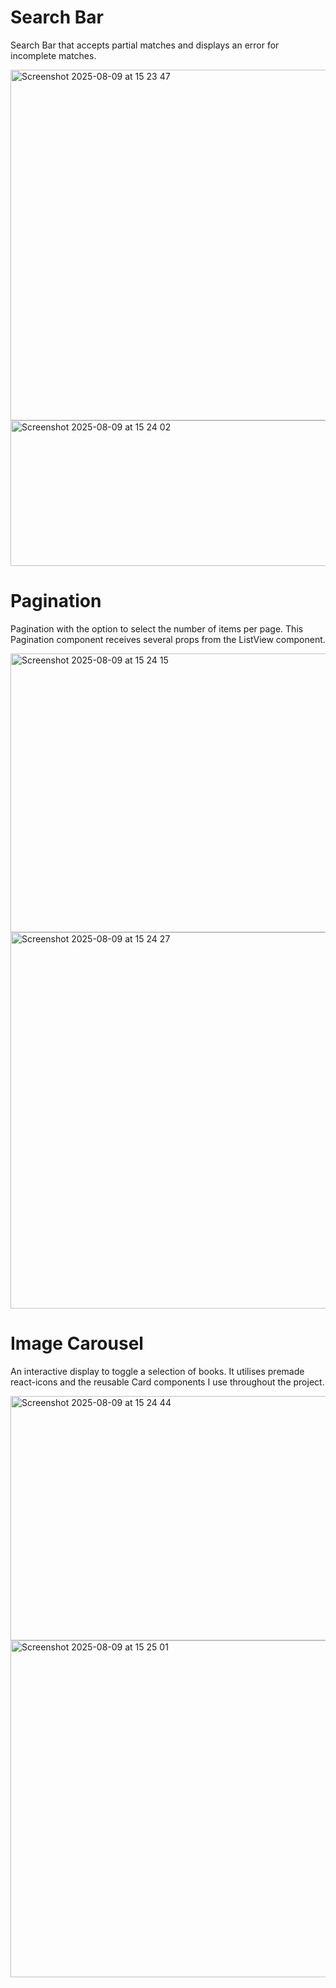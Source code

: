 # Search Bar
Search Bar that accepts partial matches and displays an error for incomplete matches.

<img width="857" height="561" alt="Screenshot 2025-08-09 at 15 23 47" src="https://github.com/user-attachments/assets/e9d3c8ff-c831-4651-a972-a4074334afee" />

<img width="855" height="233" alt="Screenshot 2025-08-09 at 15 24 02" src="https://github.com/user-attachments/assets/c0958f57-d4d0-4dea-8e02-d3837c67bec2" />


# Pagination
Pagination with the option to select the number of items per page. This Pagination component receives several props from the ListView component.

<img width="713" height="446" alt="Screenshot 2025-08-09 at 15 24 15" src="https://github.com/user-attachments/assets/99b7d21c-e0fa-4fb6-86cb-5e3303ab6352" />

<img width="679" height="602" alt="Screenshot 2025-08-09 at 15 24 27" src="https://github.com/user-attachments/assets/f04673fa-fe0b-42d8-a624-c3d4fcb7990a" />

# Image Carousel
An interactive display to toggle a selection of books. It utilises premade react-icons and the reusable Card components I use throughout the project.

<img width="793" height="391" alt="Screenshot 2025-08-09 at 15 24 44" src="https://github.com/user-attachments/assets/d764e0af-579c-4baa-85b3-caeec668ecfc" />

<img width="853" height="539" alt="Screenshot 2025-08-09 at 15 25 01" src="https://github.com/user-attachments/assets/4719e09b-cc1c-4fed-a190-4252efb95b2e" />
